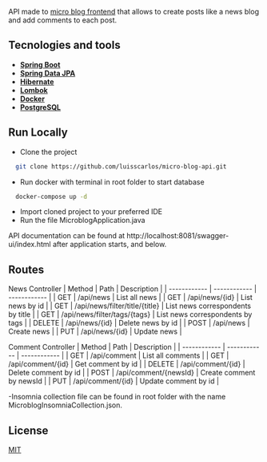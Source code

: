 
API made to [micro blog frontend](https://github.com/luisscarlos/micro-blog-web) that allows to create posts like a news blog and add comments to each post.


## Tecnologies and tools

 - **[Spring Boot](https://spring.io/projects/spring-boot)**
 - **[Spring Data JPA](https://spring.io/projects/spring-data-jpa#overview)** 
- **[Hibernate](https://hibernate.org/orm/)**
- **[Lombok](https://projectlombok.org/)**
- **[Docker](https://www.docker.com/)**
- **[PostgreSQL](https://www.postgresql.org/)**


## Run Locally

- Clone the project

```bash
  git clone https://github.com/luisscarlos/micro-blog-api.git
```
- Run docker with terminal in root folder to start database
```bash
  docker-compose up -d
```

- Import cloned project to your preferred IDE
- Run the file MicroblogApplication.java

API documentation can be found at http://localhost:8081/swagger-ui/index.html after application starts, and below.

## Routes
News Controller
| Method  | Path  | Description  |
| ------------ | ------------ | ------------ |
| GET  |  /api/news | List all news |
| GET  | /api/news/{id}  | List news by id  |
| GET  | /api/news/filter/title/{title}  | List news correspondents by title  |
| GET  | /api/news/filter/tags/{tags}  | List news correspondents by tags  |
| DELETE  | /api/news/{id}  | Delete news by id  |
| POST  | /api/news  | Create news  |
| PUT  | /api/news/{id}  | Update news  |

Comment Controller
| Method  | Path  | Description  |
| ------------ | ------------ | ------------ |
| GET  | /api/comment  | List all comments  |
| GET  | /api/comment/{id}  | Get comment by id  |
| DELETE  | /api/comment/{id}  | Delete comment by id  |
| POST  | /api/comment/{newsId}  | Create comment by newsId  |
| PUT  | /api/comment/{id}  | Update comment by id  |

-Insomnia collection file can be found in root folder with the name MicroblogInsomniaCollection.json.
## License

[MIT](https://choosealicense.com/licenses/mit/)

